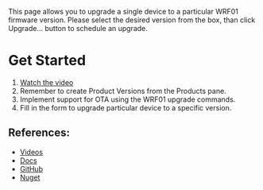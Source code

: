 This page allows you to upgrade a single device to a particular WRF01 firmware
version. Please select the desired version from the box, than click Upgrade...
button to schedule an upgrade.

# Get Started
1. [Watch the video](https://www.youtube.com/watch?v=ffu48lyhWfc&t=1s)
2. Remember to create Product Versions from the Products pane.
3. Implement support for OTA using the WRF01 upgrade commands.
4. Fill in the form to upgrade particular device to a specific version.

## References:
- [Videos](https://www.youtube.com/channel/UCPXLPuDVMSlcc-MEGhW1kGw)
- [Docs](https://devicedrive.com/downloads/)
- [GitHub](https://github.com/DeviceDrive) 
- [Nuget](https://www.nuget.org/profiles/devicedrive)
